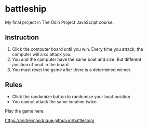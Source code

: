 # battleship
My final project in The Odin Project JavaScript course.

## Instruction

1. Click the computer board until you win. Every time you attack, the computer will also attack you.
2. You and the computer have the same boat and size. But different position of boat in the board.
3. You must reset the game after there is a determined winner.

## Rules
- Click the randomize button to randomize your boat position.
- You cannot attack the same location twice.

Play the game here.

https://andreimandrique.github.io/battleship/
  
